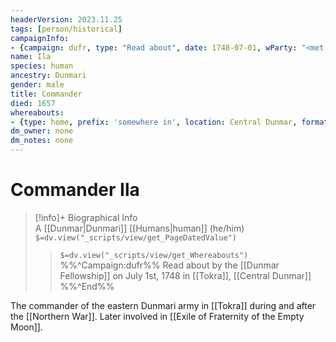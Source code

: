 ```yaml
---
headerVersion: 2023.11.25
tags: [person/historical]
campaignInfo:
- {campaign: dufr, type: "Read about", date: 1748-07-01, wParty: "<met:x> by <person> on <target> in [[Tokra]], [[Central Dunmar]]"}
name: Ila
species: human
ancestry: Dunmari
gender: male
title: Commander
died: 1657
whereabouts:
- {type: home, prefix: 'somewhere in', location: Central Dunmar, formatSpecifier: ""}
dm_owner: none
dm_notes: none
---
```

# Commander Ila
>[!info]+ Biographical Info  
> A [[Dunmar|Dunmari]] [[Humans|human]] (he/him)  
> `$=dv.view("_scripts/view/get_PageDatedValue")`  
>> `$=dv.view("_scripts/view/get_Whereabouts")`  
>> %%^Campaign:dufr%% Read about by the [[Dunmar Fellowship]] on July 1st, 1748 in [[Tokra]], [[Central Dunmar]] %%^End%%

The commander of the eastern Dunmari army in [[Tokra]] during and after the [[Northern War]]. Later involved in [[Exile of Fraternity of the Empty Moon]]. 
